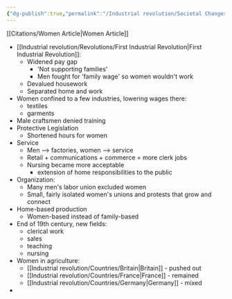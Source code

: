 ```yaml
---
{"dg-publish":true,"permalink":"/Industrial revolution/Societal Changes/Women/"}
---
```


[[Citations/Women Article\|Women Article]]
* [[Industrial revolution/Revolutions/First Industrial Revolution\|First Industrial Revolution]]:
	* Widened pay gap
		* 'Not supporting families'
		* Men fought for 'family wage' so women wouldn't work
	* Devalued housework
	* Separated home and work
* Women confined to a few industries, lowering wages there:
	* textiles
	* garments
* Male craftsmen denied training
* Protective Legislation
	* Shortened hours for women
* Service
	* Men --> factories, women --> service
	* Retail + communications + commerce = more clerk jobs
	* Nursing became more acceptable
		* extension of home responsibilities to the public
* Organization:
	* Many men's labor union excluded women
	* Small, fairly isolated women's unions and protests that grow and connect
* Home-based production
	* Women-based instead of family-based
* End of 19th century, new fields:
	* clerical work
	* sales
	* teaching
	* nursing
* Women in agriculture:
	* [[Industrial revolution/Countries/Britain\|Britain]] - pushed out
	* [[Industrial revolution/Countries/France\|France]] - remained
	* [[Industrial revolution/Countries/Germany\|Germany]] - mixed
* 